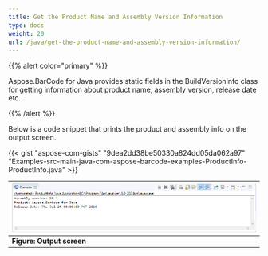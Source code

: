 ```yaml
---
title: Get the Product Name and Assembly Version Information
type: docs
weight: 20
url: /java/get-the-product-name-and-assembly-version-information/
---
```


{{% alert color="primary" %}} 

Aspose.BarCode for Java provides static fields in the BuildVersionInfo class for getting information about product name, assembly version, release date etc.

{{% /alert %}} 

Below is a code snippet that prints the product and assembly info on the output screen.

{{< gist "aspose-com-gists" "9dea2dd38be50330a824dd05da062a97" "Examples-src-main-java-com-aspose-barcode-examples-ProductInfo-ProductInfo.java" >}}

|![todo:image_alt_text](get-the-product-name-and-assembly-version-information_1.png)|
| :- |
|**Figure: Output screen**|

